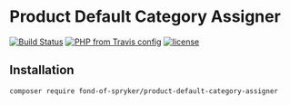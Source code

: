 # Product Default Category Assigner
[![Build Status](https://travis-ci.org/fond-of/spryker-product-default-category-assigner.svg?branch=master)](https://travis-ci.org/fond-of/spryker-product-default-category-assigner)
[![PHP from Travis config](https://img.shields.io/travis/php-v/fond-of/spryker-product-default-category-assigner.svg)](https://php.net/)
[![license](https://img.shields.io/github/license/fond-of/spryker-product-default-category-assigner.svg)](https://packagist.org/packages/fond-of-spryker/product-default-category-assigner)

## Installation

```
composer require fond-of-spryker/product-default-category-assigner
```
